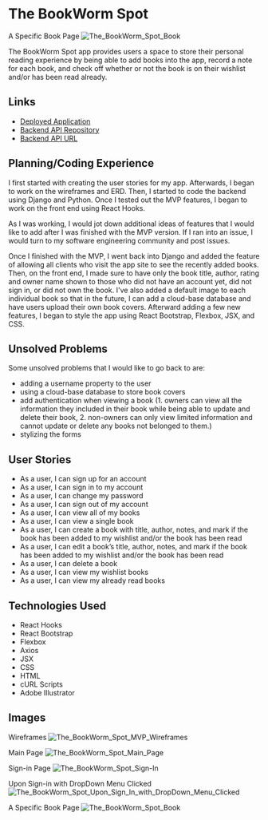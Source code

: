 # The BookWorm Spot
A Specific Book Page
![The_BookWorm_Spot_Book](https://user-images.githubusercontent.com/53062479/89978237-0eefd000-dc3b-11ea-9dc1-81ccb569522b.png)

The BookWorm Spot app provides users a space to store their personal reading experience by being able to add books into the app, record a note for each book, and check off whether or not the book is on their wishlist and/or has been read already.

## Links
- [Deployed Application](https://huangc909.github.io/the_bookworm_spot/)
- [Backend API Repository](https://github.com/huangc909/the_bookworm_spot_api)
- [Backend API URL](https://the-bookworm-spot-api.herokuapp.com)

## Planning/Coding Experience
I first started with creating the user stories for my app. Afterwards, I began to work on the wireframes and ERD. Then, I started to code the backend using Django and Python. Once I tested out the MVP features, I began to work on the front end using React Hooks.

As I was working, I would jot down additional ideas of features that I would like to add after I was finished with the MVP version. If I ran into an issue, I would turn to my software engineering community and post issues.

Once I finished with the MVP, I went back into Django and added the feature of allowing all clients who visit the app site to see the recently added books. Then, on the front end, I made sure to have only the book title, author, rating and owner name shown to those who did not have an account yet, did not sign in, or did not own the book. I've also added a default image to each individual book so that in the future, I can add a cloud-base database and have users upload their own book covers. Afterward adding a few new features, I began to style the app using React Bootstrap, Flexbox, JSX, and CSS.

## Unsolved Problems
Some unsolved problems that I would like to go back to are:
- adding a username property to the user
- using a cloud-base database to store book covers
- add authentication when viewing a book (1. owners can view all the information they included in their book while being able to update and delete their book, 2. non-owners can only view limited information and cannot update or delete any books not belonged to them.)
- stylizing the forms

## User Stories
- As a user, I can sign up for an account
- As a user, I can sign in to my account
- As a user, I can change my password
- As a user, I can sign out of my account
- As a user, I can view all of my books
- As a user, I can view a single book
- As a user, I can create a book with title, author, notes, and mark if the book has been added to my wishlist and/or the book has been read
- As a user, I can edit a book’s title, author, notes, and mark if the book has been added to my wishlist and/or the book has been read
- As a user, I can delete a book
- As a user, I can view my wishlist books
- As a user, I can view my already read books

## Technologies Used
- React Hooks
- React Bootstrap
- Flexbox
- Axios
- JSX
- CSS
- HTML
- cURL Scripts
- Adobe Illustrator

## Images
Wireframes
![The_BookWorm_Spot_MVP_Wireframes](https://media.git.generalassemb.ly/user/28180/files/afa63300-d703-11ea-8cae-87af2f1206d7)


Main Page
![The_BookWorm_Spot_Main_Page](https://user-images.githubusercontent.com/53062479/89978240-0f886680-dc3b-11ea-8631-8fe5b9c001e9.png)


Sign-in Page
![The_BookWorm_Spot_Sign-In](https://user-images.githubusercontent.com/53062479/89978115-c33d2680-dc3a-11ea-88e7-ac3d50351ad2.png)


Upon Sign-in with DropDown Menu Clicked
![The_BookWorm_Spot_Upon_Sign_In_with_DropDown_Menu_Clicked](https://user-images.githubusercontent.com/53062479/89977928-54f86400-dc3a-11ea-9607-fce32447b166.png)


A Specific Book Page
![The_BookWorm_Spot_Book](https://user-images.githubusercontent.com/53062479/89978237-0eefd000-dc3b-11ea-9dc1-81ccb569522b.png)
